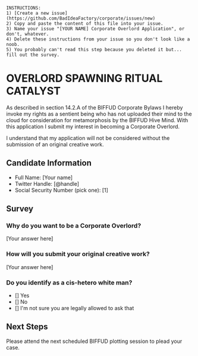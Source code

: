 ```
INSTRUCTIONS:
1) [Create a new issue](https://github.com/BadIdeaFactory/corporate/issues/new)
2) Copy and paste the content of this file into your issue.
3) Name your issue "[YOUR NAME] Corporate Overlord Application", or don't, whatever.
4) Delete these instructions from your issue so you don't look like a noob.
5) You probably can't read this step because you deleted it but... fill out the survey.
```

# OVERLORD SPAWNING RITUAL CATALYST
As described in section 14.2.A of the BIFFUD Corporate Bylaws I hereby invoke
my rights as a sentient being who has not uploaded their mind to the cloud
for consideration for metamorphosis by the BIFFUD Hive Mind.  With this
application I submit my interest in becoming a Corporate Overlord.

I understand that my application will not be considered without the submission
of an original creative work.

## Candidate Information
- Full Name: [Your name]
- Twitter Handle: [@handle]
- Social Security Number (pick one): [1]

## Survey
### Why do you want to be a Corporate Overlord?
[Your answer here]

### How will you submit your original creative work?
[Your answer here]

### Do you identify as a cis-hetero white man?
- [] Yes
- [] No
- [] I'm not sure you are legally allowed to ask that

## Next Steps
Please attend the next scheduled BIFFUD plotting session to plead your case.
